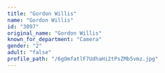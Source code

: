 ```yaml
---
title: "Gordon Willis"
name: "Gordon Willis"
id: "3097"
original_name: "Gordon Willis"
known_for_department: "Camera"
gender: "2"
adult: "false"
profile_path: "/6gOmfatlF7UdhaHi2tPsZMb5vmz.jpg"
---
```

